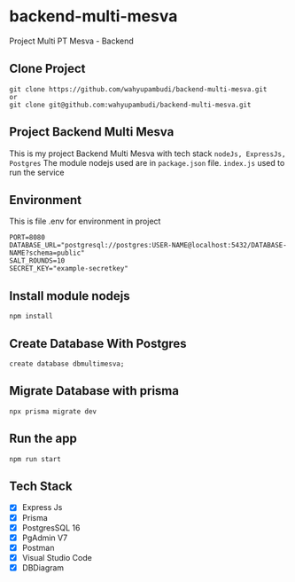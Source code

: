 # backend-multi-mesva
Project Multi PT Mesva - Backend

## Clone Project

    git clone https://github.com/wahyupambudi/backend-multi-mesva.git
    or
    git clone git@github.com:wahyupambudi/backend-multi-mesva.git

## Project Backend Multi Mesva

This is my project Backend Multi Mesva with tech stack `nodeJs, ExpressJs, Postgres`
The module nodejs used are in `package.json` file.
`index.js` used to run the service

## Environment
This is file .env for environment in project

    PORT=8080
    DATABASE_URL="postgresql://postgres:USER-NAME@localhost:5432/DATABASE-NAME?schema=public"
    SALT_ROUNDS=10
    SECRET_KEY="example-secretkey"

## Install module nodejs

    npm install

## Create Database With Postgres

    create database dbmultimesva;

## Migrate Database with prisma

    npx prisma migrate dev

## Run the app

    npm run start

## Tech Stack
- [x] Express Js
- [x] Prisma
- [x] PostgresSQL 16
- [x] PgAdmin V7
- [x] Postman
- [x] Visual Studio Code
- [x] DBDiagram
